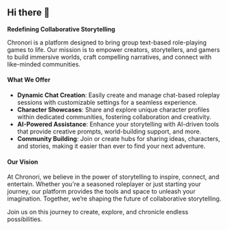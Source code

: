 ## Hi there 👋

**Redefining Collaborative Storytelling**  

Chronori is a platform designed to bring group text-based role-playing games to life. Our mission is to empower creators, storytellers, and gamers to build immersive worlds, craft compelling narratives, and connect with like-minded communities.

#### **What We Offer**  
- **Dynamic Chat Creation**: Easily create and manage chat-based roleplay sessions with customizable settings for a seamless experience.  
- **Character Showcases**: Share and explore unique character profiles within dedicated communities, fostering collaboration and creativity.  
- **AI-Powered Assistance**: Enhance your storytelling with AI-driven tools that provide creative prompts, world-building support, and more.  
- **Community Building**: Join or create hubs for sharing ideas, characters, and stories, making it easier than ever to find your next adventure.  

#### **Our Vision**  
At Chronori, we believe in the power of storytelling to inspire, connect, and entertain. Whether you're a seasoned roleplayer or just starting your journey, our platform provides the tools and space to unleash your imagination. Together, we’re shaping the future of collaborative storytelling.  

Join us on this journey to create, explore, and chronicle endless possibilities.  
